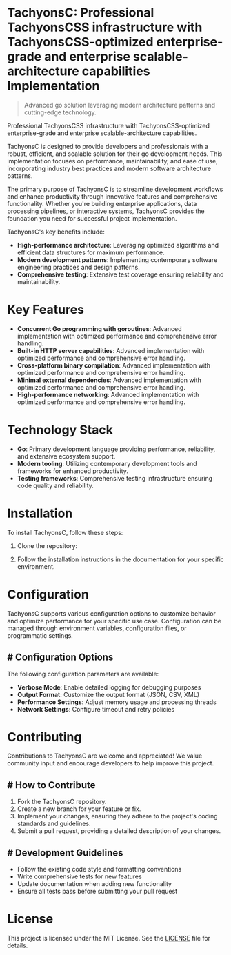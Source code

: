 <!-- fallback_TachyonsC_20251001233546_47772 -->

# TachyonsC: Professional TachyonsCSS infrastructure with TachyonsCSS-optimized enterprise-grade and enterprise scalable-architecture capabilities Implementation
> Advanced go solution leveraging modern architecture patterns and cutting-edge technology.

Professional TachyonsCSS infrastructure with TachyonsCSS-optimized enterprise-grade and enterprise scalable-architecture capabilities.

TachyonsC is designed to provide developers and professionals with a robust, efficient, and scalable solution for their go development needs. This implementation focuses on performance, maintainability, and ease of use, incorporating industry best practices and modern software architecture patterns.

The primary purpose of TachyonsC is to streamline development workflows and enhance productivity through innovative features and comprehensive functionality. Whether you're building enterprise applications, data processing pipelines, or interactive systems, TachyonsC provides the foundation you need for successful project implementation.

TachyonsC's key benefits include:

* **High-performance architecture**: Leveraging optimized algorithms and efficient data structures for maximum performance.
* **Modern development patterns**: Implementing contemporary software engineering practices and design patterns.
* **Comprehensive testing**: Extensive test coverage ensuring reliability and maintainability.

# Key Features

* **Concurrent Go programming with goroutines**: Advanced implementation with optimized performance and comprehensive error handling.
* **Built-in HTTP server capabilities**: Advanced implementation with optimized performance and comprehensive error handling.
* **Cross-platform binary compilation**: Advanced implementation with optimized performance and comprehensive error handling.
* **Minimal external dependencies**: Advanced implementation with optimized performance and comprehensive error handling.
* **High-performance networking**: Advanced implementation with optimized performance and comprehensive error handling.

# Technology Stack

* **Go**: Primary development language providing performance, reliability, and extensive ecosystem support.
* **Modern tooling**: Utilizing contemporary development tools and frameworks for enhanced productivity.
* **Testing frameworks**: Comprehensive testing infrastructure ensuring code quality and reliability.

# Installation

To install TachyonsC, follow these steps:

1. Clone the repository:


2. Follow the installation instructions in the documentation for your specific environment.

# Configuration

TachyonsC supports various configuration options to customize behavior and optimize performance for your specific use case. Configuration can be managed through environment variables, configuration files, or programmatic settings.

## # Configuration Options

The following configuration parameters are available:

* **Verbose Mode**: Enable detailed logging for debugging purposes
* **Output Format**: Customize the output format (JSON, CSV, XML)
* **Performance Settings**: Adjust memory usage and processing threads
* **Network Settings**: Configure timeout and retry policies

# Contributing

Contributions to TachyonsC are welcome and appreciated! We value community input and encourage developers to help improve this project.

## # How to Contribute

1. Fork the TachyonsC repository.
2. Create a new branch for your feature or fix.
3. Implement your changes, ensuring they adhere to the project's coding standards and guidelines.
4. Submit a pull request, providing a detailed description of your changes.

## # Development Guidelines

* Follow the existing code style and formatting conventions
* Write comprehensive tests for new features
* Update documentation when adding new functionality
* Ensure all tests pass before submitting your pull request

# License

This project is licensed under the MIT License. See the [LICENSE](https://github.com/Willysc10/TachyonsC/blob/main/LICENSE) file for details.
